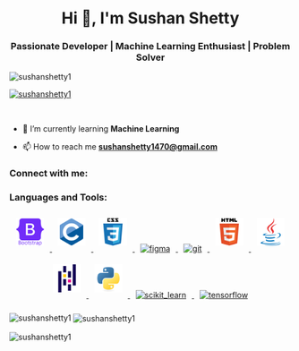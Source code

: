 <h1 align="center">Hi 👋, I'm Sushan Shetty</h1>
<h3 align="center">Passionate Developer | Machine Learning Enthusiast | Problem Solver</h3>

<p align="left"> <img src="https://komarev.com/ghpvc/?username=sushanshetty1&label=Profile%20views&color=0e75b6&style=flat" alt="sushanshetty1" /> </p>

<p align="left"> <a href="https://github.com/ryo-ma/github-profile-trophy"><img src="https://github-profile-trophy.vercel.app/?username=sushanshetty1" alt="sushanshetty1" /></a> </p>

<p align="left"> <a href="https://twitter.com/" target="blank"><img src="https://img.shields.io/twitter/follow/?logo=twitter&style=for-the-badge" alt="" /></a> </p>

- 🌱 I’m currently learning **Machine Learning**

- 📫 How to reach me **sushanshetty1470@gmail.com**

<h3 align="left">Connect with me:</h3>
<p align="left">
</p>

<h3 align="left">Languages and Tools:</h3>
<p align="center">
  <a href="https://getbootstrap.com" target="_blank" rel="noreferrer">
    <img src="https://raw.githubusercontent.com/devicons/devicon/master/icons/bootstrap/bootstrap-plain-wordmark.svg" alt="bootstrap" style="width: 50px; height: 50px; margin: 10px;"/>
  </a>
  <a href="https://www.cprogramming.com/" target="_blank" rel="noreferrer">
    <img src="https://raw.githubusercontent.com/devicons/devicon/master/icons/c/c-original.svg" alt="c" style="width: 50px; height: 50px; margin: 10px;"/>
  </a>
  <a href="https://www.w3schools.com/css/" target="_blank" rel="noreferrer">
    <img src="https://raw.githubusercontent.com/devicons/devicon/master/icons/css3/css3-original-wordmark.svg" alt="css3" style="width: 50px; height: 50px; margin: 10px;"/>
  </a>
  <a href="https://www.figma.com/" target="_blank" rel="noreferrer">
    <img src="https://www.vectorlogo.zone/logos/figma/figma-icon.svg" alt="figma" style="width: 50px; height: 50px; margin: 10px;"/>
  </a>
  <a href="https://git-scm.com/" target="_blank" rel="noreferrer">
    <img src="https://www.vectorlogo.zone/logos/git-scm/git-scm-icon.svg" alt="git" style="width: 50px; height: 50px; margin: 10px;"/>
  </a>
  <a href="https://www.w3.org/html/" target="_blank" rel="noreferrer">
    <img src="https://raw.githubusercontent.com/devicons/devicon/master/icons/html5/html5-original-wordmark.svg" alt="html5" style="width: 50px; height: 50px; margin: 10px;"/>
  </a>
  <a href="https://www.java.com" target="_blank" rel="noreferrer">
    <img src="https://raw.githubusercontent.com/devicons/devicon/master/icons/java/java-original.svg" alt="java" style="width: 50px; height: 50px; margin: 10px;"/>
  </a>
  <a href="https://pandas.pydata.org/" target="_blank" rel="noreferrer">
    <img src="https://raw.githubusercontent.com/devicons/devicon/2ae2a900d2f041da66e950e4d48052658d850630/icons/pandas/pandas-original.svg" alt="pandas" style="width: 50px; height: 50px; margin: 10px;"/>
  </a>
  <a href="https://www.python.org" target="_blank" rel="noreferrer">
    <img src="https://raw.githubusercontent.com/devicons/devicon/master/icons/python/python-original.svg" alt="python" style="width: 50px; height: 50px; margin: 10px;"/>
  </a>
  <a href="https://scikit-learn.org/" target="_blank" rel="noreferrer">
    <img src="https://upload.wikimedia.org/wikipedia/commons/0/05/Scikit_learn_logo_small.svg" alt="scikit_learn" style="width: 50px; height: 50px; margin: 10px;"/>
  </a>
  <a href="https://www.tensorflow.org" target="_blank" rel="noreferrer">
    <img src="https://www.vectorlogo.zone/logos/tensorflow/tensorflow-icon.svg" alt="tensorflow" style="width: 50px; height: 50px; margin: 10px;"/>
  </a>
</p>


<p><img align="left" src="https://github-readme-stats.vercel.app/api/top-langs?username=sushanshetty1&show_icons=true&locale=en&layout=compact" alt="sushanshetty1" /></p>

<p>&nbsp;<img align="center" src="https://github-readme-stats.vercel.app/api?username=sushanshetty1&show_icons=true&locale=en" alt="sushanshetty1" /></p>

<p><img align="center" src="https://github-readme-streak-stats.herokuapp.com/?user=sushanshetty1&" alt="sushanshetty1" /></p>
